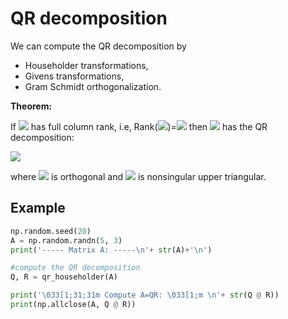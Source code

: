 # QR decomposition
We can compute the QR decomposition by 
* Householder transformations, 
* Givens transformations,
* Gram Schmidt orthogonalization.

**Theorem:**

If <img src="https://render.githubusercontent.com/render/math?math=A \in \mathbb{R}^{m \times n}"> has full column rank, i.e, Rank(<img src="https://render.githubusercontent.com/render/math?math=A">)=<img src="https://render.githubusercontent.com/render/math?math=n"> then <img src="https://render.githubusercontent.com/render/math?math=A"> has the QR decomposition:

<img src="https://render.githubusercontent.com/render/math?math=A = Q \begin{bmatrix}R \\0 \end{bmatrix} = Q_1 R">

where <img src="https://render.githubusercontent.com/render/math?math=Q=[Q_1, Q_2] \in \mathbb{R}^{m \times m}"> is orthogonal and <img src="https://render.githubusercontent.com/render/math?math=R \in \mathbb{R}^{n \times n}"> is nonsingular upper triangular.

## Example
```python
np.random.seed(20)
A = np.random.randn(5, 3)
print('----- Matrix A: -----\n'+ str(A)+'\n')

#compute the QR decomposition
Q, R = qr_householder(A)

print('\033[1;31;31m Compute A=QR: \033[1;m \n'+ str(Q @ R))
print(np.allclose(A, Q @ R))
```

